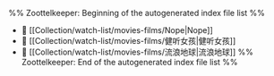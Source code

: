 %% Zoottelkeeper: Beginning of the autogenerated index file list  %%
- 📄 [[Collection/watch-list/movies-films/Nope|Nope]]
- 📄 [[Collection/watch-list/movies-films/健听女孩|健听女孩]]
- 📄 [[Collection/watch-list/movies-films/流浪地球|流浪地球]]
%% Zoottelkeeper: End of the autogenerated index file list  %%

